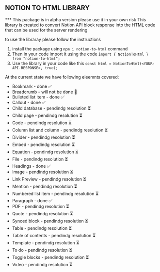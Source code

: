 ## NOTION TO HTML LIBRARY

*** This package is in alpha version please use it in your own risk
This library is created to convert Notion API block response into the HTML code that can be used for the server rendering

to use the libraray please follow the instructions

1. install the package using `npm i notion-to-html` command
2. Then in your code import it using the code `import { NotionToHtml } from "notion-to-html";`
3. Use the library in your code like this `const html = NotionToHtml(<YOUR-API-RESPONSE>, true);`

At the current state we have following eleemnts covered:

- Bookmark - done ✅
- Breadcrumb - will not be done 🚫
- Bulleted list item - done ✅
- Callout - done ✅
- Child database - pendindg resolution ⏳
- Child page - pendindg resolution ⏳
- Code - pendindg resolution ⏳
- Column list and column - pendindg resolution ⏳
- Divider - pendindg resolution ⏳
- Embed - pendindg resolution ⏳
- Equation - pendindg resolution ⏳
- File - pendindg resolution ⏳
- Headings - done ✅
- Image - pendindg resolution ⏳
- Link Preview - pendindg resolution ⏳
- Mention - pendindg resolution ⏳
- Numbered list item - pendindg resolution ⏳
- Paragraph - done ✅
- PDF - pendindg resolution ⏳
- Quote - pendindg resolution ⏳
- Synced block - pendindg resolution ⏳
- Table - pendindg resolution ⏳
- Table of contents - pendindg resolution ⏳
- Template - pendindg resolution ⏳
- To do - pendindg resolution ⏳
- Toggle blocks - pendindg resolution ⏳
- Video - pendindg resolution ⏳
